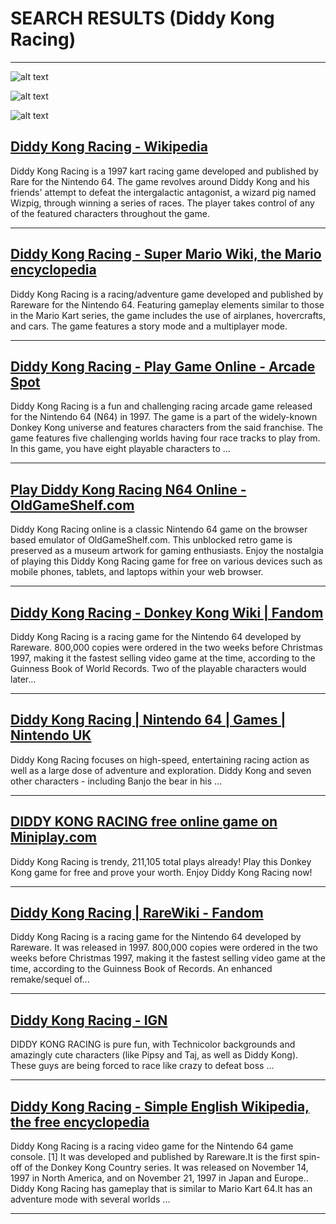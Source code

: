 # SEARCH RESULTS (Diddy Kong Racing)
---


![alt text](https://cdn.mobygames.com/screenshots/10531963-diddy-kong-racing-nintendo-64-bananas-gradually-increase-your-ma.jpg "Screenshot of Diddy Kong Racing (Nintendo 64, 1997) - MobyGames")


![alt text](https://japangemu.com/wp-content/uploads/2022/11/diddy-kong-racing-nintendo-64-review-1024x761.jpg "Diddy Kong Racing de la Nintendo 64 cumple 25 años - japangemu")


![alt text](https://gamefabrique.com/storage/screenshots/n64/diddy-kong-racing-07.png "Diddy Kong Racing Screenshots | GameFabrique")

## [Diddy Kong Racing - Wikipedia](https://en.wikipedia.org/wiki/Diddy_Kong_Racing)
Diddy Kong Racing is a 1997 kart racing game developed and published by Rare for the Nintendo 64. The game revolves around Diddy Kong and his friends' attempt to defeat the intergalactic antagonist, a wizard pig named Wizpig, through winning a series of races. The player takes control of any of the featured characters throughout the game.

---

## [Diddy Kong Racing - Super Mario Wiki, the Mario encyclopedia](https://www.mariowiki.com/Diddy_Kong_Racing)
Diddy Kong Racing is a racing/adventure game developed and published by Rareware for the Nintendo 64. Featuring gameplay elements similar to those in the Mario Kart series, the game includes the use of airplanes, hovercrafts, and cars. The game features a story mode and a multiplayer mode.

---

## [Diddy Kong Racing - Play Game Online - Arcade Spot](https://arcadespot.com/game/diddy-kong-racing/)
Diddy Kong Racing is a fun and challenging racing arcade game released for the Nintendo 64 (N64) in 1997. The game is a part of the widely-known Donkey Kong universe and features characters from the said franchise. The game features five challenging worlds having four race tracks to play from. In this game, you have eight playable characters to ...

---

## [Play Diddy Kong Racing N64 Online - OldGameShelf.com](https://oldgameshelf.com/games/n64/diddy-kong-racing-n64-8486)
Diddy Kong Racing online is a classic Nintendo 64 game on the browser based emulator of OldGameShelf.com. This unblocked retro game is preserved as a museum artwork for gaming enthusiasts. Enjoy the nostalgia of playing this Diddy Kong Racing game for free on various devices such as mobile phones, tablets, and laptops within your web browser.

---

## [Diddy Kong Racing - Donkey Kong Wiki | Fandom](https://donkeykong.fandom.com/wiki/Diddy_Kong_Racing)
Diddy Kong Racing is a racing game for the Nintendo 64 developed by Rareware. 800,000 copies were ordered in the two weeks before Christmas 1997, making it the fastest selling video game at the time, according to the Guinness Book of World Records. Two of the playable characters would later...

---

## [Diddy Kong Racing | Nintendo 64 | Games | Nintendo UK](https://www.nintendo.com/en-gb/Games/Nintendo-64/Diddy-Kong-Racing-269448.html)
Diddy Kong Racing focuses on high-speed, entertaining racing action as well as a large dose of adventure and exploration. Diddy Kong and seven other characters - including Banjo the bear in his ...

---

## [DIDDY KONG RACING free online game on Miniplay.com](https://www.miniplay.com/game/diddy-kong-racing)
Diddy Kong Racing is trendy, 211,105 total plays already! Play this Donkey Kong game for free and prove your worth. Enjoy Diddy Kong Racing now!

---

## [Diddy Kong Racing | RareWiki - Fandom](https://rare.fandom.com/wiki/Diddy_Kong_Racing)
Diddy Kong Racing is a racing game for the Nintendo 64 developed by Rareware. It was released in 1997. 800,000 copies were ordered in the two weeks before Christmas 1997, making it the fastest selling video game at the time, according to the Guinness Book of Records. An enhanced remake/sequel of...

---

## [Diddy Kong Racing - IGN](https://www.ign.com/games/diddy-kong-racing/)
DIDDY KONG RACING is pure fun, with Technicolor backgrounds and amazingly cute characters (like Pipsy and Taj, as well as Diddy Kong). These guys are being forced to race like crazy to defeat boss ...

---

## [Diddy Kong Racing - Simple English Wikipedia, the free encyclopedia](https://simple.wikipedia.org/wiki/Diddy_Kong_Racing)
Diddy Kong Racing is a racing video game for the Nintendo 64 game console. [1] It was developed and published by Rareware.It is the first spin-off of the Donkey Kong Country series. It was released on November 14, 1997 in North America, and on November 21, 1997 in Japan and Europe.. Diddy Kong Racing has gameplay that is similar to Mario Kart 64.It has an adventure mode with several worlds ...

---


